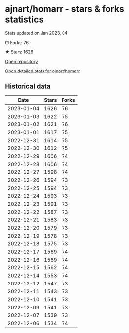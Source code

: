 # ajnart/homarr - stars & forks statistics

Stats updated on Jan 2023, 04

☋ Forks: 76

★ Stars: 1626

[Open repository](https://github.com/ajnart/homarr)

[Open detailed stats for ajnart/homarr](https://reviewgithub.com/rep/ajnart/homarr)

## Historical data
| Date | Stars | Forks |
|------|-------|-------|
| 2023-01-04 | 1626 | 76 | 
| 2023-01-03 | 1622 | 75 | 
| 2023-01-02 | 1621 | 76 | 
| 2023-01-01 | 1617 | 75 | 
| 2022-12-31 | 1614 | 75 | 
| 2022-12-30 | 1612 | 75 | 
| 2022-12-29 | 1606 | 74 | 
| 2022-12-28 | 1606 | 74 | 
| 2022-12-27 | 1598 | 74 | 
| 2022-12-26 | 1594 | 73 | 
| 2022-12-25 | 1594 | 73 | 
| 2022-12-24 | 1593 | 73 | 
| 2022-12-23 | 1591 | 73 | 
| 2022-12-22 | 1587 | 73 | 
| 2022-12-21 | 1583 | 73 | 
| 2022-12-20 | 1579 | 73 | 
| 2022-12-19 | 1578 | 73 | 
| 2022-12-18 | 1575 | 73 | 
| 2022-12-17 | 1569 | 74 | 
| 2022-12-16 | 1569 | 74 | 
| 2022-12-15 | 1562 | 74 | 
| 2022-12-14 | 1553 | 74 | 
| 2022-12-12 | 1547 | 73 | 
| 2022-12-11 | 1543 | 73 | 
| 2022-12-10 | 1541 | 73 | 
| 2022-12-09 | 1541 | 73 | 
| 2022-12-07 | 1539 | 73 | 
| 2022-12-06 | 1534 | 74 | 

